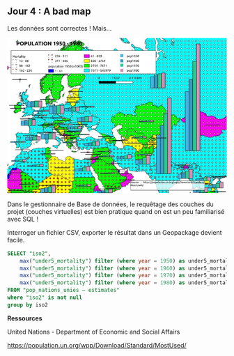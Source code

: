 
## Jour 4 : A bad map

Les données sont correctes ! Mais...

![Alt text](maps/30days2023-day4-badmap.jpg)

Dans le gestionnaire de Base de données, le requêtage des couches du projet (couches virtuelles) est bien pratique quand on est un peu familiarisé avec SQL !

Interroger un fichier CSV, exporter le résultat dans un Geopackage devient facile.

```sql
SELECT "iso2",
	max("under5_mortality") filter (where year = 1950) as under5_mortality50,
	max("under5_mortality") filter (where year = 1960) as under5_mortality60,
	max("under5_mortality") filter (where year = 1970) as under5_mortality70,
	max("under5_mortality") filter (where year = 1980) as under5_mortality80
FROM "pop_nations_unies — estimates"
where "iso2" is not null
group by iso2
```

__Ressources__


United Nations - Department of Economic and Social Affairs

https://population.un.org/wpp/Download/Standard/MostUsed/
